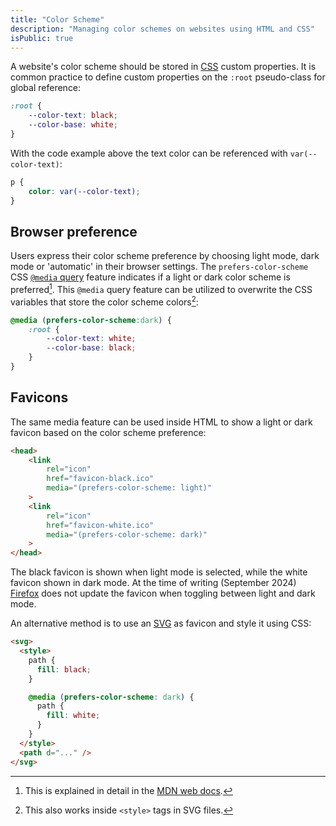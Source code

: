 ```yaml
---
title: "Color Scheme"
description: "Managing color schemes on websites using HTML and CSS"
isPublic: true
---
```


A website's color scheme should be stored in [CSS](css) custom properties. It
is common practice to define custom properties on the `:root` pseudo-class for
global reference:

```css
:root {
    --color-text: black;
    --color-base: white;
}
```

With the code example above the text color can be referenced with
`var(--color-text)`:

```css
p {
    color: var(--color-text);
}
```

## Browser preference

Users express their color scheme preference by choosing light mode, dark mode
or 'automatic' in their browser settings. The `prefers-color-scheme` CSS
[`@media` query](media-query) feature indicates if a light or dark color scheme
is preferred[^1]. This `@media` query feature can be utilized to overwrite the
CSS variables that store the color scheme colors[^2]:

```css
@media (prefers-color-scheme:dark) {
    :root {
        --color-text: white;
        --color-base: black;
    }
}
```

[^1]: This is explained in detail in the [MDN web docs](https://developer.mozilla.org/en-US/docs/Web/CSS/@media/prefers-color-scheme).
[^2]: This also works inside `<style>` tags in SVG files.

## Favicons

The same media feature can be used inside HTML to show a light or dark favicon
based on the color scheme preference:

```html
<head>
    <link
        rel="icon"
        href="favicon-black.ico"
        media="(prefers-color-scheme: light)"
    >
    <link
        rel="icon"
        href="favicon-white.ico"
        media="(prefers-color-scheme: dark)"
    >
</head>
```

The black favicon is shown when light mode is selected, while the white favicon
shown in dark mode. At the time of writing (September 2024)
[Firefox](https://www.mozilla.org/en-US/firefox/) does not update the favicon
when toggling between light and dark mode.

An alternative method is to use an [SVG](svg) as favicon and style it using
CSS:

```html
<svg>
  <style>
    path {
      fill: black;
    }

    @media (prefers-color-scheme: dark) {
      path {
        fill: white;
      }
    }
  </style>
  <path d="..." />
</svg>
```
